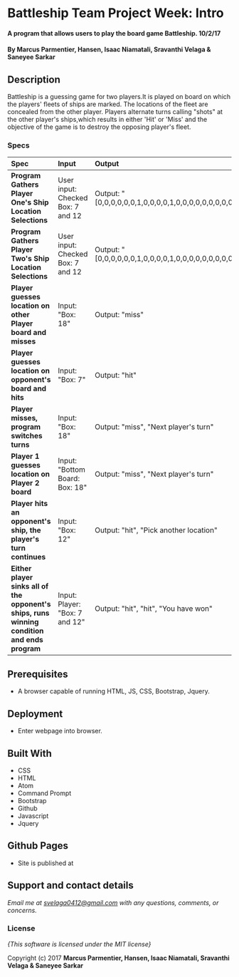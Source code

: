 # Battleship Team Project Week: Intro

#### A program that allows users to play the board game Battleship. 10/2/17

#### By **Marcus Parmentier, Hansen, Isaac Niamatali, Sravanthi Velaga & Saneyee Sarkar**

## Description

Battleship is a guessing game for two players.It is played on board on which the players' fleets of ships are marked. The locations of the fleet are concealed from the other player. Players alternate turns calling "shots" at the other player's ships,which results in either 'Hit' or 'Miss' and the objective of the game is to destroy the opposing player's fleet.

### Specs
| Spec | Input | Output |
| :-------------     | :------------- | :------------- |
| **Program Gathers Player One's Ship Location Selections** | User input: Checked Box: 7 and 12 | Output: "[0,0,0,0,0,0,1,0,0,0,0,1,0,0,0,0,0,0,0,0,0,0,0,0,0,0,0,0,0,0,0,0,0,0,0,0]" |
| **Program Gathers Player Two's Ship Location Selections** | User input: Checked Box: 7 and 12 | Output: "[0,0,0,0,0,0,1,0,0,0,0,1,0,0,0,0,0,0,0,0,0,0,0,0,0,0,0,0,0,0,0,0,0,0,0,0]" |
| **Player guesses location on other Player board and misses**| Input: "Box: 18" | Output: "miss" |
| **Player guesses location on opponent's board and hits**| Input: "Box: 7" | Output: "hit" |
| **Player misses, program switches turns**| Input: "Box: 18" | Output: "miss", "Next player's turn" |
| **Player 1 guesses location on Player 2 board**| Input: "Bottom Board: Box: 18" | Output: "miss", "Next player's turn" |
| **Player hits an opponent's ship, the player's turn continues**| Input: "Box: 12" | Output: "hit", "Pick another location" |
| **Either player sinks all of the opponent's ships, runs winning condition and ends program**| Input: Player: "Box: 7 and 12" | Output: "hit", "hit", "You have won" |


## Prerequisites

* A browser capable of running HTML, JS, CSS, Bootstrap, Jquery.

## Deployment

* Enter webpage into browser.

## Built With

  * CSS
  * HTML
  * Atom
  * Command Prompt
  * Bootstrap
  * Github
  * Javascript
  * Jquery


## Github Pages

 * Site is published at


 ## Support and contact details

 _Email me at svelaga0412@gmail.com with any questions, comments, or concerns._


### License

*{This software is licensed under the MIT license}*

Copyright (c) 2017 **Marcus Parmentier, Hansen, Isaac Niamatali, Sravanthi Velaga & Saneyee Sarkar**

